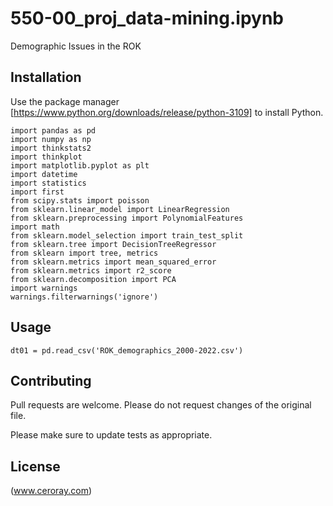 # 550-00_proj_data-mining.ipynb

Demographic Issues in the ROK

## Installation

Use the package manager [https://www.python.org/downloads/release/python-3109] to install Python.

```
import pandas as pd
import numpy as np
import thinkstats2
import thinkplot
import matplotlib.pyplot as plt
import datetime
import statistics
import first
from scipy.stats import poisson
from sklearn.linear_model import LinearRegression
from sklearn.preprocessing import PolynomialFeatures
import math
from sklearn.model_selection import train_test_split
from sklearn.tree import DecisionTreeRegressor
from sklearn import tree, metrics
from sklearn.metrics import mean_squared_error
from sklearn.metrics import r2_score
from sklearn.decomposition import PCA
import warnings
warnings.filterwarnings('ignore')
```

## Usage

```
dt01 = pd.read_csv('ROK_demographics_2000-2022.csv')
```

## Contributing

Pull requests are welcome. Please do not request changes of the original file.

Please make sure to update tests as appropriate.

## License

(www.ceroray.com)

